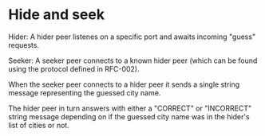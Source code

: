# Hide and seek


Hider: A hider peer listenes on a specific port and awaits incoming "guess" requests.

Seeker: A seeker peer connects to a known hider peer (which can be found using the protocol defined in RFC-002).

When the seeker peer connects to a hider peer it sends a single string message representing the guessed city name.

The hider peer in turn answers with either a "CORRECT" or "INCORRECT" string message depending on if the guessed city name was in the hider's list of cities or not.
